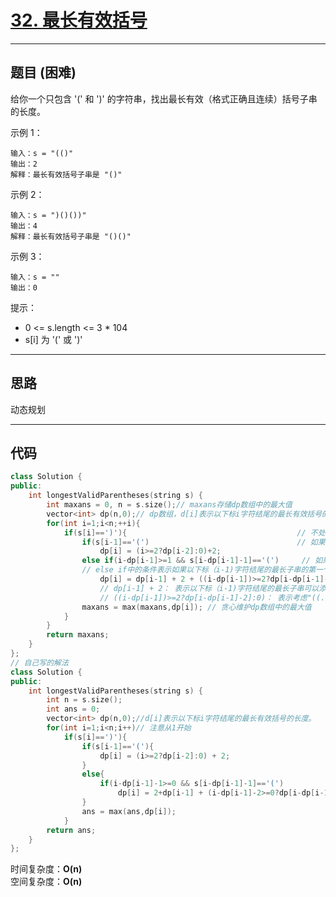 # [32. 最长有效括号](https://leetcode.cn/problems/longest-valid-parentheses/description/)

---

## 题目 (困难)

给你一个只包含 '(' 和 ')' 的字符串，找出最长有效（格式正确且连续）括号子串的长度。  

示例 1：  
```
输入：s = "(()"
输出：2
解释：最长有效括号子串是 "()"
```

示例 2：  
```
输入：s = ")()())"
输出：4
解释：最长有效括号子串是 "()()"
```

示例 3：  
```
输入：s = ""
输出：0
```

提示：  

- 0 <= s.length <= 3 * 104
- s[i] 为 '(' 或 ')'  

---

## 思路

动态规划

---

## 代码

```C++
class Solution {
public:
    int longestValidParentheses(string s) {
        int maxans = 0, n = s.size();// maxans存储dp数组中的最大值
        vector<int> dp(n,0);// dp数组，d[i]表示以下标i字符结尾的最长有效括号的长度。
        for(int i=1;i<n;++i){
            if(s[i]==')'){                                      // 不处理 "......((" 和  "......)("，因为下标i必然不可能是有效括号子串的结尾
                if(s[i-1]=='(')                                 // 如果是 "......()"
                    dp[i] = (i>=2?dp[i-2]:0)+2;
                else if(i-dp[i-1]>=1 && s[i-dp[i-1]-1]=='(')     // 如果是 "......))"   ; 
                // else if中的条件表示如果以下标（i-1)字符结尾的最长子串的第一个字符的前一个字符存在并且为'('
                    dp[i] = dp[i-1] + 2 + ((i-dp[i-1])>=2?dp[i-dp[i-1]-2]:0);
                    // dp[i-1] + 2： 表示以下标（i-1)字符结尾的最长子串可以添加两边的一对括号
                    // ((i-dp[i-1])>=2?dp[i-dp[i-1]-2]:0)： 表示考虑"((......))"之前可能存在的有效的子串。这个子串在之前由于s[i-dp[i-1]-1]的'('没有找到匹配的右括号，所以没有和以下标（i-1)字符结尾的最长子串合并
                maxans = max(maxans,dp[i]); // 贪心维护dp数组中的最大值
            }
        }
        return maxans;
    }
};
// 自己写的解法
class Solution {
public:
    int longestValidParentheses(string s) {
        int n = s.size();
        int ans = 0;
        vector<int> dp(n,0);//d[i]表示以下标i字符结尾的最长有效括号的长度。
        for(int i=1;i<n;i++)// 注意从1开始
            if(s[i]==')'){
                if(s[i-1]=='('){
                    dp[i] = (i>=2?dp[i-2]:0) + 2;
                }
                else{
                    if(i-dp[i-1]-1>=0 && s[i-dp[i-1]-1]=='(')
                        dp[i] = 2+dp[i-1] + (i-dp[i-1]-2>=0?dp[i-dp[i-1]-2]:0);
                }
                ans = max(ans,dp[i]);
            }
        return ans;
    }
};
```

时间复杂度：**O(n)**  
空间复杂度：**O(n)**
